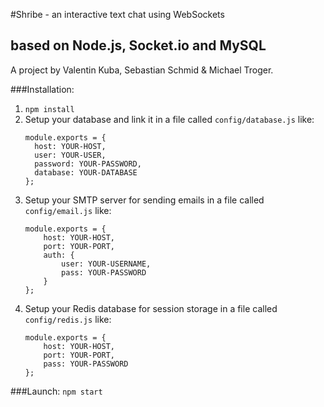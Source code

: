 #Shribe - an interactive text chat using WebSockets
## based on Node.js, Socket.io and MySQL

A project by Valentin Kuba, Sebastian Schmid & Michael Troger.

###Installation: 
1. `npm install`
2. Setup your database and link it in a file called `config/database.js` like:
    ```
    module.exports = {
      host: YOUR-HOST,
      user: YOUR-USER,
      password: YOUR-PASSWORD,
      database: YOUR-DATABASE
    };
    ```
3. Setup your SMTP server for sending emails in a file called `config/email.js` like:
    ```
    module.exports = {
        host: YOUR-HOST,
        port: YOUR-PORT,
        auth: {
            user: YOUR-USERNAME,
            pass: YOUR-PASSWORD
        }
    };
    ```
4. Setup your Redis database for session storage in a file called `config/redis.js` like:
    ```
    module.exports = {
        host: YOUR-HOST,
        port: YOUR-PORT,
        pass: YOUR-PASSWORD
    };
    ```

###Launch: 
`npm start`
